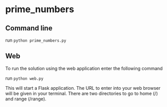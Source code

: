 # prime_numbers

## Command line

run `python prime_numbers.py`

## Web

To run the solution using the web application enter the following command

run `python web.py`

This will start a Flask application. The URL to enter into your web browser will be given in your terminal. There are two directories to go to home (/) and range (/range).
